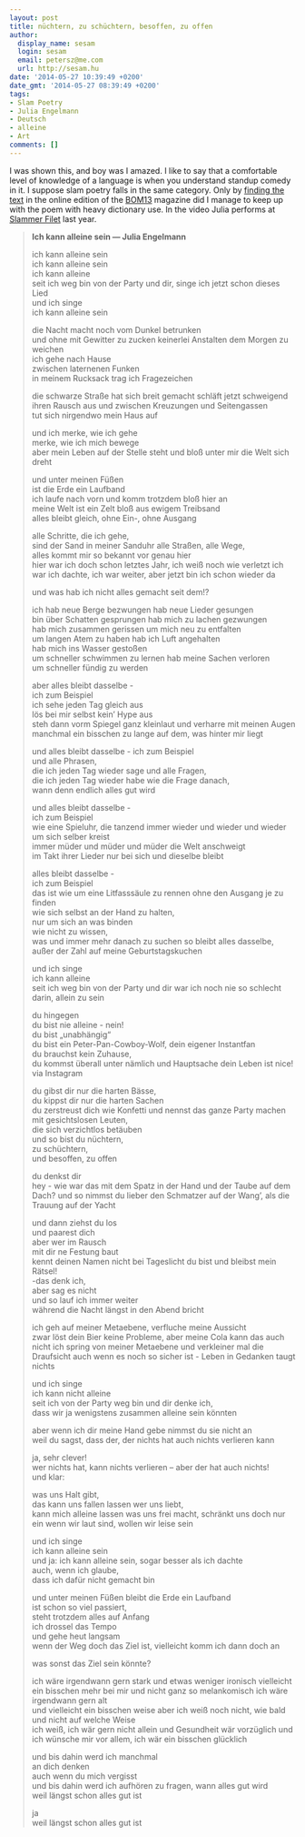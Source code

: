 ```yaml
---
layout: post
title: nüchtern, zu schüchtern, besoffen, zu offen
author:
  display_name: sesam
  login: sesam
  email: petersz@me.com
  url: http://sesam.hu
date: '2014-05-27 10:39:49 +0200'
date_gmt: '2014-05-27 08:39:49 +0200'
tags:
- Slam Poetry
- Julia Engelmann
- Deutsch
- alleine
- Art
comments: []
---
```


I was shown this, and boy was I amazed. I like to say that a comfortable level of knowledge of a language is when you understand standup comedy in it. I suppose slam poetry falls in the same category. Only by [finding the text](http://www.bom13.de/ausgabe04/Lo_Gesamt/BOM13_Ausgabe_04.pdf) in the online edition of the [BOM13](http://www.bom13.de/kollektiv06.html) magazine did I manage to keep up with the poem with heavy dictionary use. In the video Julia performs at [Slammer Filet](http://www.slammer-filet.de) last year.

> **Ich kann alleine sein — Julia Engelmann**
> 
> ich kann alleine sein  
>  ich kann alleine sein  
>  ich kann alleine  
>  seit ich weg bin von der Party und dir, singe ich jetzt schon dieses Lied  
>  und ich singe  
>  ich kann alleine sein
> 
> die Nacht macht noch vom Dunkel betrunken  
>  und ohne mit Gewitter zu zucken keinerlei Anstalten dem Morgen zu weichen  
>  ich gehe nach Hause  
>  zwischen laternenen Funken  
>  in meinem Rucksack trag ich Fragezeichen
> 
> die schwarze Straße hat sich breit gemacht schläft jetzt schweigend ihren Rausch aus und zwischen Kreuzungen und Seitengassen  
>  tut sich nirgendwo mein Haus auf
> 
> und ich merke, wie ich gehe  
>  merke, wie ich mich bewege  
>  aber mein Leben auf der Stelle steht und bloß unter mir die Welt sich dreht
> 
> und unter meinen Füßen  
>  ist die Erde ein Laufband  
>  ich laufe nach vorn und komm trotzdem bloß hier an  
>  meine Welt ist ein Zelt bloß aus ewigem Treibsand  
>  alles bleibt gleich, ohne Ein-, ohne Ausgang
> 
> alle Schritte, die ich gehe,  
>  sind der Sand in meiner Sanduhr alle Straßen, alle Wege,  
>  alles kommt mir so bekannt vor genau hier  
>  hier war ich doch schon letztes Jahr, ich weiß noch wie verletzt ich war ich dachte, ich war weiter, aber jetzt bin ich schon wieder da
> 
> und was hab ich nicht alles gemacht seit dem!?
> 
> ich hab neue Berge bezwungen hab neue Lieder gesungen  
>  bin über Schatten gesprungen hab mich zu lachen gezwungen  
>  hab mich zusammen gerissen um mich neu zu entfalten  
>  um langen Atem zu haben hab ich Luft angehalten  
>  hab mich ins Wasser gestoßen  
>  um schneller schwimmen zu lernen hab meine Sachen verloren  
>  um schneller fündig zu werden
> 
> aber alles bleibt dasselbe -  
>  ich zum Beispiel  
>  ich sehe jeden Tag gleich aus  
>  lös bei mir selbst kein’ Hype aus  
>  steh dann vorm Spiegel ganz kleinlaut und verharre mit meinen Augen manchmal ein bisschen zu lange auf dem, was hinter mir liegt
> 
> und alles bleibt dasselbe - ich zum Beispiel  
>  und alle Phrasen,  
>  die ich jeden Tag wieder sage und alle Fragen,  
>  die ich jeden Tag wieder habe wie die Frage danach,  
>  wann denn endlich alles gut wird
> 
> und alles bleibt dasselbe -  
>  ich zum Beispiel  
>  wie eine Spieluhr, die tanzend immer wieder und wieder und wieder um sich selber kreist  
>  immer müder und müder und müder die Welt anschweigt  
>  im Takt ihrer Lieder nur bei sich und dieselbe bleibt
> 
> alles bleibt dasselbe -  
>  ich zum Beispiel  
>  das ist wie um eine Litfasssäule zu rennen ohne den Ausgang je zu finden  
>  wie sich selbst an der Hand zu halten,  
>  nur um sich an was binden  
>  wie nicht zu wissen,  
>  was und immer mehr danach zu suchen so bleibt alles dasselbe, außer der Zahl auf meine Geburtstagskuchen
> 
> und ich singe  
>  ich kann alleine  
>  seit ich weg bin von der Party und dir war ich noch nie so schlecht darin, allein zu sein
> 
> du hingegen  
>  du bist nie alleine - nein!  
>  du bist „unabhängig“  
>  du bist ein Peter-Pan-Cowboy-Wolf, dein eigener Instantfan  
>  du brauchst kein Zuhause,  
>  du kommst überall unter nämlich und Hauptsache dein Leben ist nice! via Instagram
> 
> du gibst dir nur die harten Bässe,  
>  du kippst dir nur die harten Sachen  
>  du zerstreust dich wie Konfetti und nennst das ganze Party machen  
>  mit gesichtslosen Leuten,  
>  die sich verzichtlos betäuben  
>  und so bist du nüchtern,  
>  zu schüchtern,  
>  und besoffen, zu offen
> 
> du denkst dir  
>  hey - wie war das mit dem Spatz in der Hand und der Taube auf dem Dach? und so nimmst du lieber den Schmatzer auf der Wang’, als die Trauung auf der Yacht
> 
> und dann ziehst du los  
>  und paarest dich  
>  aber wer im Rausch  
>  mit dir ne Festung baut  
>  kennt deinen Namen nicht bei Tageslicht du bist und bleibst mein Rätsel!  
>  -das denk ich,  
>  aber sag es nicht  
>  und so lauf ich immer weiter  
>  während die Nacht längst in den Abend bricht
> 
> ich geh auf meiner Metaebene, verfluche meine Aussicht  
>  zwar löst dein Bier keine Probleme, aber meine Cola kann das auch nicht ich spring von meiner Metaebene und verkleiner mal die Draufsicht auch wenn es noch so sicher ist - Leben in Gedanken taugt nichts
> 
> und ich singe  
>  ich kann nicht alleine  
>  seit ich von der Party weg bin und dir denke ich,  
>  dass wir ja wenigstens zusammen alleine sein könnten
> 
> aber wenn ich dir meine Hand gebe nimmst du sie nicht an  
>  weil du sagst, dass der, der nichts hat auch nichts verlieren kann
> 
> ja, sehr clever!  
>  wer nichts hat, kann nichts verlieren – aber der hat auch nichts!  
>  und klar:
> 
> was uns Halt gibt,  
>  das kann uns fallen lassen wer uns liebt,  
>  kann mich alleine lassen was uns frei macht, schränkt uns doch nur ein wenn wir laut sind, wollen wir leise sein
> 
> und ich singe  
>  ich kann alleine sein  
>  und ja: ich kann alleine sein, sogar besser als ich dachte  
>  auch, wenn ich glaube,  
>  dass ich dafür nicht gemacht bin
> 
> und unter meinen Füßen bleibt die Erde ein Laufband  
>  ist schon so viel passiert,  
>  steht trotzdem alles auf Anfang  
>  ich drossel das Tempo  
>  und gehe heut langsam  
>  wenn der Weg doch das Ziel ist, vielleicht komm ich dann doch an
> 
> was sonst das Ziel sein könnte?
> 
> ich wäre irgendwann gern stark und etwas weniger ironisch vielleicht ein bisschen mehr bei mir und nicht ganz so melankomisch ich wäre irgendwann gern alt  
>  und vielleicht ein bisschen weise aber ich weiß noch nicht, wie bald und nicht auf welche Weise  
>  ich weiß, ich wär gern nicht allein und Gesundheit wär vorzüglich und ich wünsche mir vor allem, ich wär ein bisschen glücklich
> 
> und bis dahin werd ich manchmal  
>  an dich denken  
>  auch wenn du mich vergisst  
>  und bis dahin werd ich aufhören zu fragen, wann alles gut wird  
>  weil längst schon alles gut ist
> 
> ja  
>  weil längst schon alles gut ist
